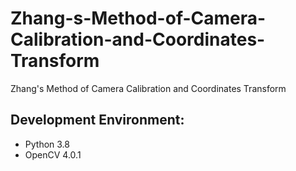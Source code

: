 # Zhang-s-Method-of-Camera-Calibration-and-Coordinates-Transform
Zhang's Method of Camera Calibration and Coordinates Transform


## Development Environment:   
* Python 3.8  
* OpenCV 4.0.1  
